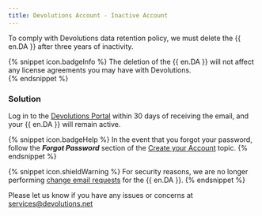 ```yaml
---
title: Devolutions Account - Inactive Account
---
```

To comply with Devolutions data retention policy, we must delete the {{ en.DA }} after three years of inactivity.  

{% snippet icon.badgeInfo %}
The deletion of the {{ en.DA }} will not affect any license agreements you may have with Devolutions.  
{% endsnippet %} 

### Solution

Log in  to the [Devolutions Portal](https://portal.devolutions.com/) within 30 days of receiving the email, and your {{ en.DA }} will remain active.  

{% snippet icon.badgeHelp %}
In the event that you forgot your password, follow the ***Forgot Password*** section of the [Create your Account](/cloud/devolutions-account/create-devolutions-account/#password) topic.
{% endsnippet %} 

{% snippet icon.shieldWarning %}
For security reasons, we are no longer performing [change email requests](/cloud/devolutions-account/change-account-email/) for the {{ en.DA }}.
{% endsnippet %} 

Please let us know if you have any issues or concerns at [services@devolutions.net](mailto:service@devolutions.net)